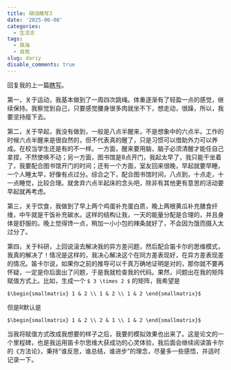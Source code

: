 ```yaml
---
title: 胡诌瞎写3
date: '2025-06-08'
categories:
  - 生活志
tags:
  - 珠海
  - 自我
slug: dariy
disable_comments: true
---
```


回复我的上一篇[瞎写](/cn/2025/05/17/dariy/)。

第一，关于运动，我基本做到了一周四次跳绳。体重逐渐有了轻盈一点的感觉，继续保持。我察觉到自己，只要感觉腰身很多肉就坐不下，想走动，很躁，所以，我要坚持瘦下去。

第二，关于早起，我没有做到，一般是八点半醒来，不是想象中的六点半。工作的时候六点半醒来是很自然的，但不代表真的醒了，只是习惯可以借助外力可以养成。在校当学生还是有的不一样。一方面，醒来要用脑，脑子必须清醒才能任自己拿捏，不然使唤不动；另一方面，图书馆是8点开门，我起太早了，我只能干坐着了，我要配合图书馆开门的时间；还有一个方面，室友回来很晚，早起就要早睡，一个人睡太早，好像有点过分。综合之下，配合图书馆时间，八点到，十点走，十一点睡觉，比较合理。就舍弃六点半起床的念头吧，除非有其他更有意思的活动要早起就再考虑。

第三，关于饮食，我做到了早上两个鸡蛋补充蛋白质，晚上两根黄瓜补充膳食纤维，中午就是干饭补充碳水。这样的结构让我，一天的能量分配是合理的，并且身体是舒服的。晚上觉得馋一点，稍加一小小包的辣条就好了，不会因为饿而摄入太过分了。

第四，关于科研，上回说滚去解决我的异方差问题，然后配合笛卡尔的思维模式，我真的解决了！情况是这样的，我决心解决这个在同方差表现好，在异方差表现差的情况。笛卡尔说，如果你之前的推导可以千真万确地证明是对的，那你就不要再怀疑，一定是你后面出了问题，于是我就检查我的代码。果然，问题出在我的矩阵赋值方式上。比如，生成一个 `$ 3 \times 2 $` 的矩阵，我希望是

`$\begin{smallmatrix} 1 & 2 \\ 1 & 2 \\ 1 & 2 \end{smallmatrix}$`

但是R默认是

`$\begin{smallmatrix} 1 & 2 \\ 2 & 1 \\ 1 & 2 \end{smallmatrix}$`

当我将赋值方式改成我想要的样子之后，我要的模拟效果也出来了。这是论文的一个里程碑，也是我运用笛卡尔思维大获成功的心灵体验，我后面会继续阅读笛卡尔的《方法论》，秉持“谁反思，谁总结，谁进步”的理念，尽量多一些感悟，并适时记录一下。

